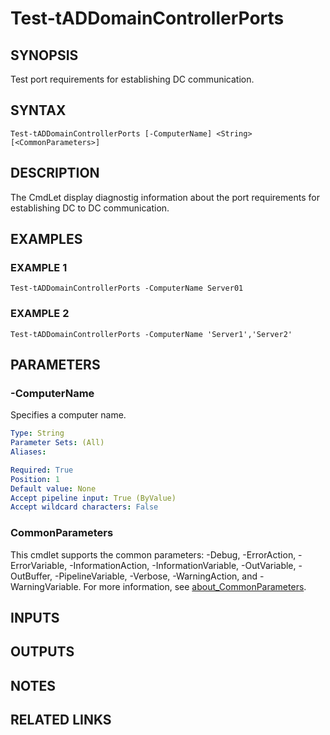 # Test-tADDomainControllerPorts

## SYNOPSIS
Test port requirements for establishing DC communication.

## SYNTAX

```
Test-tADDomainControllerPorts [-ComputerName] <String> [<CommonParameters>]
```

## DESCRIPTION
The CmdLet display diagnostig information about the port requirements for establishing DC to DC communication.

## EXAMPLES

### EXAMPLE 1
```
Test-tADDomainControllerPorts -ComputerName Server01
```

### EXAMPLE 2
```
Test-tADDomainControllerPorts -ComputerName 'Server1','Server2'
```

## PARAMETERS

### -ComputerName
Specifies a computer name.

```yaml
Type: String
Parameter Sets: (All)
Aliases:

Required: True
Position: 1
Default value: None
Accept pipeline input: True (ByValue)
Accept wildcard characters: False
```

### CommonParameters
This cmdlet supports the common parameters: -Debug, -ErrorAction, -ErrorVariable, -InformationAction, -InformationVariable, -OutVariable, -OutBuffer, -PipelineVariable, -Verbose, -WarningAction, and -WarningVariable. For more information, see [about_CommonParameters](http://go.microsoft.com/fwlink/?LinkID=113216).

## INPUTS

## OUTPUTS

## NOTES

## RELATED LINKS
